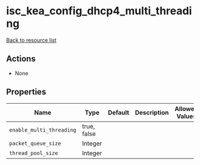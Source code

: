 # isc_kea_config_dhcp4_multi_threading

[Back to resource list](../README.md#resources)

## Actions

- None

## Properties

| Name                     | Type        | Default | Description | Allowed Values |
| ------------------------ | ----------- | ------- | ----------- | -------------- |
| `enable_multi_threading` | true, false |         |             |                |
| `packet_queue_size`      | Integer     |         |             |                |
| `thread_pool_size`       | Integer     |         |             |                |
